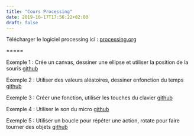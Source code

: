 ```yaml
---
title: "Cours Processing"
date: 2019-10-17T17:56:22+02:00
draft: false
---
```


Télécharger le logiciel processing ici : [processing.org](https://processing.org/)

=====

Exemple 1 : Crée un canvas, dessiner une ellipse et utiliser la position de la souris
[github](https://gist.github.com/etiennebouteille/8e9e1796bf8cf703814d804f92081103)

Exemple 2 : Utiliser des valeurs aléatoires, dessiner enfonction du temps
[github](https://gist.github.com/etiennebouteille/7d44cbc393b3157373952eb9085d8f38)

Exemple 3 : Créer une fonction, utiliser les touches du clavier
[github](https://gist.github.com/etiennebouteille/7cf940b43c90027f4b8746ce5fc787f0)

Exemple 4 : Utiliser le son du micro
[github](https://gist.github.com/etiennebouteille/7cf940b43c90027f4b8746ce5fc787f0)


Exemple 5 : Utiliser un boucle pour répéter une action, rotate pour faire tourner des objets
[github](https://gist.github.com/etiennebouteille/139873624ded0bc0dafe2abf1ce6d40f)